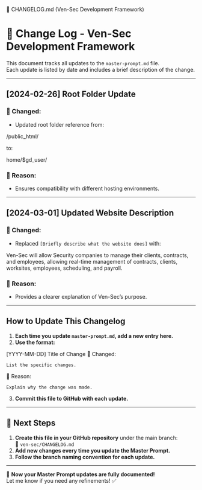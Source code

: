 📌 CHANGELOG.md (Ven-Sec Development Framework)

# 📝 Change Log - Ven-Sec Development Framework

This document tracks all updates to the `master-prompt.md` file.  
Each update is listed by date and includes a brief description of the change.

---

## **[2024-02-26] Root Folder Update**
### 🔹 Changed:
- Updated root folder reference from:

/public_html/

to:

home/$gd_user/

### 📌 Reason:
- Ensures compatibility with different hosting environments.

---

## **[2024-03-01] Updated Website Description**
### 🔹 Changed:
- Replaced `[Briefly describe what the website does]` with:

Ven-Sec will allow Security companies to manage their clients, contracts, and employees, allowing real-time management of contracts, clients, worksites, employees, scheduling, and payroll.

### 📌 Reason:
- Provides a clearer explanation of Ven-Sec’s purpose.

---

## **How to Update This Changelog**
1. **Each time you update `master-prompt.md`, add a new entry here.**
2. **Use the format:**

[YYYY-MM-DD] Title of Change
🔹 Changed:

    List the specific changes.

📌 Reason:

    Explain why the change was made.

3. **Commit this file to GitHub with each update.**

---

## **🔹 Next Steps**
1. **Create this file in your GitHub repository** under the main branch:  
📂 `ven-sec/CHANGELOG.md`
2. **Add new changes every time you update the Master Prompt.**
3. **Follow the branch naming convention for each update.**

---

🚀 **Now your Master Prompt updates are fully documented!**  
Let me know if you need any refinements! ✅

